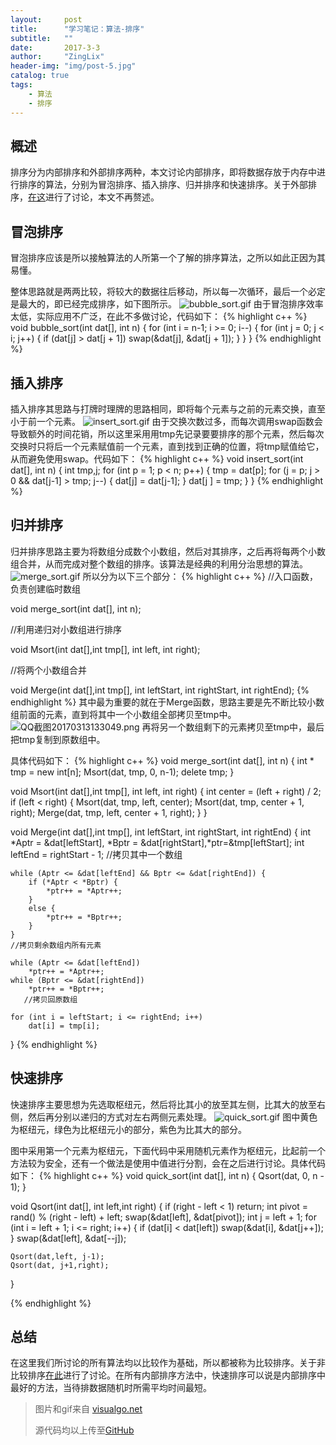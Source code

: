 ```yaml
---
layout:     post
title:      "学习笔记：算法-排序"
subtitle:   ""
date:       2017-3-3
author:     "ZingLix"
header-img: "img/post-5.jpg"
catalog: true
tags:
    - 算法
    - 排序
---
```


## 概述

排序分为内部排序和外部排序两种，本文讨论内部排序，即将数据存放于内存中进行排序的算法，分别为冒泡排序、插入排序、归并排序和快速排序。关于外部排序，[在这](/2017/05/08/External-Sort/)进行了讨论，本文不再赘述。

## 冒泡排序

冒泡排序应该是所以接触算法的人所第一个了解的排序算法，之所以如此正因为其易懂。

整体思路就是两两比较，将较大的数据往后移动，所以每一次循环，最后一个必定是最大的，即已经完成排序，如下图所示。
![bubble_sort.gif](\img\in-post\Sort\58c55b63520ba.gif)
由于冒泡排序效率太低，实际应用不广泛，在此不多做讨论，代码如下：
{% highlight c++ %}
void bubble_sort(int dat[], int n) {
	for (int i = n-1; i >= 0; i--) {
		for (int j = 0; j < i; j++) {
			if (dat[j] > dat[j + 1]) swap(&dat[j], &dat[j + 1]);
		}
	}
}
{% endhighlight %}

## 插入排序

插入排序其思路与打牌时理牌的思路相同，即将每个元素与之前的元素交换，直至小于前一个元素。
![insert_sort.gif](\img\in-post\Sort\58c55d4b3efc7.gif)
由于交换次数过多，而每次调用swap函数会导致额外的时间花销，所以这里采用用tmp先记录要要排序的那个元素，然后每次交换时只将后一个元素赋值前一个元素，直到找到正确的位置，将tmp赋值给它，从而避免使用swap。代码如下：
{% highlight c++ %}
void insert_sort(int dat[], int n) {
	int tmp,j;
	for (int p = 1; p < n; p++) {
		tmp = dat[p];
		for (j = p; j > 0 && dat[j-1] > tmp; j--) {
			dat[j] = dat[j-1];
		}
		dat[j ] = tmp;
	}
}
{% endhighlight %}

## 归并排序

归并排序思路主要为将数组分成数个小数组，然后对其排序，之后再将每两个小数组合并，从而完成对整个数组的排序。该算法是经典的利用分治思想的算法。
![merge_sort.gif](\img\in-post\Sort\58c55ff95099a.gif)
所以分为以下三个部分：
{% highlight c++ %}
//入口函数，负责创建临时数组

void merge_sort(int dat[], int n);

//利用递归对小数组进行排序

void Msort(int dat[],int tmp[], int left, int right);

//将两个小数组合并

void Merge(int dat[],int tmp[], int leftStart, int rightStart, int rightEnd);
{% endhighlight %}
其中最为重要的就在于Merge函数，思路主要是先不断比较小数组前面的元素，直到将其中一个小数组全部拷贝至tmp中。
![QQ截图20170313133049.png](\img\in-post\Sort\58c62e9d959db.png)
再将另一个数组剩下的元素拷贝至tmp中，最后把tmp复制到原数组中。

具体代码如下：
{% highlight c++ %}
void merge_sort(int dat[], int n) {
	int * tmp = new int[n];
	Msort(dat, tmp, 0, n-1);
	delete  tmp;
}

void Msort(int dat[],int tmp[], int left, int right) {
	int center = (left + right) / 2;
	if (left < right) {
		Msort(dat, tmp, left, center);
		Msort(dat, tmp, center + 1, right);
		Merge(dat, tmp, left, center + 1, right);
	}
}

void Merge(int dat[],int tmp[], int leftStart, int rightStart, int rightEnd) {
	int *Aptr = &dat[leftStart], *Bptr = &dat[rightStart],*ptr=&tmp[leftStart];
	int leftEnd = rightStart - 1;
	//拷贝其中一个数组
	
	while (Aptr <= &dat[leftEnd] && Bptr <= &dat[rightEnd]) {
		if (*Aptr < *Bptr) {
			*ptr++ = *Aptr++;
		}
		else {
			*ptr++ = *Bptr++;
		}
	}
	//拷贝剩余数组内所有元素
	
	while (Aptr <= &dat[leftEnd]) 
		*ptr++ = *Aptr++;
	while (Bptr <= &dat[rightEnd]) 
		*ptr++ = *Bptr++;
       //拷贝回原数组
       
	for (int i = leftStart; i <= rightEnd; i++)
		dat[i] = tmp[i];
}
{% endhighlight %}

## 快速排序
快速排序主要思想为先选取枢纽元，然后将比其小的放至其左侧，比其大的放至右侧，然后再分别以递归的方式对左右两侧元素处理。
![quick_sort.gif](\img\in-post\Sort\58c6307ff1b11.gif)
图中黄色为枢纽元，绿色为比枢纽元小的部分，紫色为比其大的部分。

图中采用第一个元素为枢纽元，下面代码中采用随机元素作为枢纽元，比起前一个方法较为安全，还有一个做法是使用中值进行分割，会在之后进行讨论。具体代码如下：
{% highlight c++ %}
void quick_sort(int dat[], int n) {
	Qsort(dat, 0, n - 1);
}

void Qsort(int dat[], int left,int right) {
	if (right - left < 1) return;
	int pivot = rand() % (right - left) + left;
	swap(&dat[left], &dat[pivot]);
	int j = left + 1;
	for (int i = left + 1; i <= right; i++) {
		if (dat[i] < dat[left]) swap(&dat[i], &dat[j++]);
	}
	swap(&dat[left], &dat[--j]);

	Qsort(dat,left, j-1);
	Qsort(dat, j+1,right);
}

{% endhighlight %}

## 总结
在这里我们所讨论的所有算法均以比较作为基础，所以都被称为比较排序。关于非比较排序[在此](/2017/05/08/External-Sort/)进行了讨论。在所有内部排序方法中，快速排序可以说是内部排序中最好的方法，当待排数据随机时所需平均时间最短。

> 图片和gif来自 [visualgo.net](https://visualgo.net/)
> 
> 源代码均以上传至[GitHub](https://github.com/ZingLix/Data-Structures-and-Algorithm/tree/master/Sort)